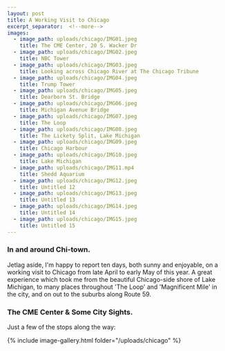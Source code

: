 ```yaml
---
layout: post
title: A Working Visit to Chicago
excerpt_separator:  <!--more-->
images:
  - image_path: uploads/chicago/IMG01.jpeg
    title: The CME Center, 20 S. Wacker Dr
  - image_path: uploads/chicago/IMG02.jpeg
    title: NBC Tower
  - image_path: uploads/chicago/IMG03.jpeg
    title: Looking across Chicago River at The Chicago Tribune
  - image_path: uploads/chicago/IMG04.jpeg
    title: Trump Tower
  - image_path: uploads/chicago/IMG05.jpeg
    title: Dearborn St. Bridge
  - image_path: uploads/chicago/IMG06.jpeg
    title: Michigan Avenue Bridge
  - image_path: uploads/chicago/IMG07.jpeg
    title: The Loop
  - image_path: uploads/chicago/IMG08.jpeg
    title: The Lickety Split, Lake Michigan
  - image_path: uploads/chicago/IMG09.jpeg
    title: Chicago Harbour
  - image_path: uploads/chicago/IMG10.jpeg
    title: Lake Michigan
  - image_path: uploads/chicago/IMG11.mp4
    title: Shedd Aquarium
  - image_path: uploads/chicago/IMG12.jpeg
    title: Untitled 12
  - image_path: uploads/chicago/IMG13.jpeg
    title: Untitled 13
  - image_path: uploads/chicago/IMG14.jpeg
    title: Untitled 14
  - image_path: uploads/chicago/IMG15.jpeg
    title: Untitled 15
---
```


### In and around Chi-town.


Jetlag aside, I'm happy to report ten days, both sunny and enjoyable, on a working visit to Chicago from late April to early May of this year. A great experience which took me from the beautiful Chicago-side shore of Lake Michigan, to many places throughout 'The Loop' and 'Magnificent Mile' in the city, and on out to the suburbs along Route 59.


### The CME Center & Some City Sights.


Just a few of the stops along the way:

{% include image-gallery.html folder="/uploads/chicago" %}

